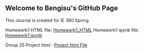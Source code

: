 ## Welcome to Bengisu's GitHub Page

This Journal is created for IE 360 Spring

Homework1 HTML file: [Homework1_HTML](IE360_Homework1_BengisuHacet.html)
Homework1 ipynb file: [Homework1 ipynb](IE360_Homework1_BengisuHacet.ipynb)

Group 25 Project html : [Project html File](IE360_project_group25.html)
